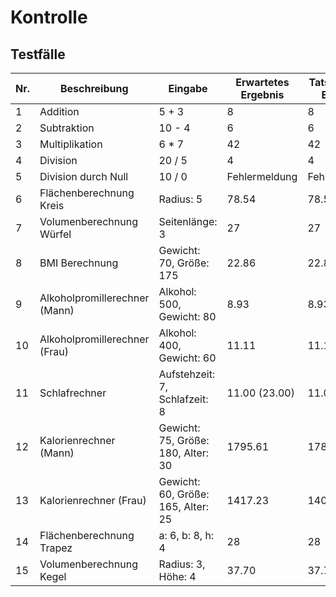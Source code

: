 # Kontrolle

## Testfälle

| Nr. | Beschreibung | Eingabe | Erwartetes Ergebnis | Tatsächliches Ergebnis |
|-----|--------------|---------|---------------------|------------------------|
| 1   | Addition     | 5 + 3   | 8                   |8                        |
| 2   | Subtraktion  | 10 - 4  | 6                   |6                        |
| 3   | Multiplikation | 6 * 7 | 42                  |42                        |
| 4   | Division     | 20 / 5  | 4                   |4                        |
| 5   | Division durch Null | 10 / 0 | Fehlermeldung |Fehlermeldung                        |
| 6   | Flächenberechnung Kreis | Radius: 5 | 78.54  |78.54                        |
| 7   | Volumenberechnung Würfel | Seitenlänge: 3 | 27 |27                      |
| 8   | BMI Berechnung | Gewicht: 70, Größe: 175 | 22.86 |22.86                    |
| 9   | Alkoholpromillerechner (Mann) | Alkohol: 500, Gewicht: 80 | 8.93      |8.93                        |
| 10  | Alkoholpromillerechner (Frau) | Alkohol: 400, Gewicht: 60 | 11.11     |11.11                        |
| 11  | Schlafrechner | Aufstehzeit: 7, Schlafzeit: 8 | 11.00 (23.00)                    |11.00                       |
| 12  | Kalorienrechner (Mann) | Gewicht: 75, Größe: 180, Alter: 30 | 1795.61 |1786.36                        |
| 13  | Kalorienrechner (Frau) | Gewicht: 60, Größe: 165, Alter: 25 | 1417.23 |1403.6                        |
| 14  | Flächenberechnung Trapez | a: 6, b: 8, h: 4 | 28                      |28                        |
| 15  | Volumenberechnung Kegel | Radius: 3, Höhe: 4 | 37.70                  |37.70                        |



